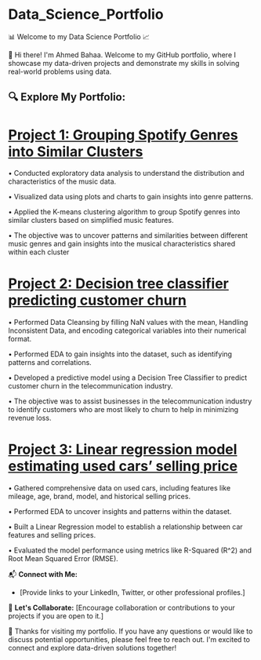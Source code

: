 # Data_Science_Portfolio
📊 Welcome to my Data Science Portfolio 📈

👋 Hi there! I'm Ahmed Bahaa. Welcome to my GitHub portfolio, where I showcase my data-driven projects and demonstrate my skills in solving real-world problems using data.

🔍 Explore My Portfolio:
---------------------------------------------------------
# [Project 1: Grouping Spotify Genres into Similar Clusters](https://github.com/Ahmed8501/Data-Science-Projects/blob/main/Clustering_Spotify_Genres.ipynb)

• Conducted exploratory data analysis to understand the distribution and characteristics of the music data.

• Visualized data using plots and charts to gain insights into genre patterns.

• Applied the K-means clustering algorithm to group Spotify genres into similar 
clusters based on simplified music features.

• The objective was to uncover patterns and similarities between different music 
genres and gain insights into the musical characteristics shared within each cluster


# [Project 2: Decision tree classifier predicting customer churn](https://github.com/Ahmed8501/Data-Science-Projects/blob/main/Classification_Customer_churn.ipynb)

• Performed Data Cleansing by filling NaN values with the mean, Handling Inconsistent Data, and encoding categorical variables into their numerical format.

• Performed EDA to gain insights into the dataset, such as identifying patterns and correlations.

• Developed a predictive model using a Decision Tree Classifier to predict 
customer churn in the telecommunication industry.

• The objective was to assist businesses in the telecommunication industry to 
identify customers who are most likely to churn to help in minimizing revenue 
loss.

# [Project 3: Linear regression model estimating used cars’ selling price](https://github.com/Ahmed8501/Data-Science-Projects/blob/main/Linear%20Regression.ipynb)

• Gathered comprehensive data on used cars, including features like mileage, age, brand, model, and historical selling prices.

• Performed EDA to uncover insights and patterns within the dataset.

• Built a Linear Regression model to establish a relationship between car features and selling prices.

• Evaluated the model performance using metrics like R-Squared (R^2) and Root Mean Squared Error (RMSE).


📬 **Connect with Me:**
- [Provide links to your LinkedIn, Twitter, or other professional profiles.]

💬 **Let's Collaborate:**
[Encourage collaboration or contributions to your projects if you are open to it.]

🙌 Thanks for visiting my portfolio. If you have any questions or would like to discuss potential opportunities, please feel free to reach out. I'm excited to connect and explore data-driven solutions together!





